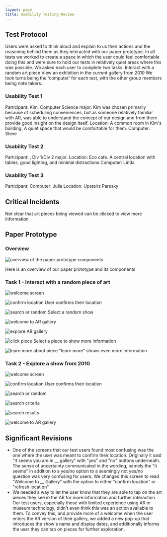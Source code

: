 ```yaml
---
layout: page
title: Usability Testing Review
---
```


## Test Protocol

Users were asked to think aloud and explain to us their actions and the reasoning behind them as they interacted with our paper prototype. In all tests we worked to create a space in which the user could feel comfortable doing this and were sure to hold our tests in relatively quiet areas where this was possible. We asked each user to complete two tasks:
Interact with a random art piece
View an exhibition in the current gallery from 2010
We took turns being the 'computer' for each test, with the other group members being note takers.

### Usability Test 1
Participant: Kim, Computer Science major. Kim was chosen primarily because of scheduling conveniences, but as someone relatively familiar with AR, was able to understand the concept of our design and from there provide good insight on the design itself.
Location: A common room in Kim's building. A quiet space that would be comfortable for them.
Computer: Steve

### Usability Test 2
Participant: , Div 1/Div 2 major.
Location: Eco cafe. A central location with tables, good lighting, and minimal distractions
Computer: Linda

### Usability Test 3
Participant:
Computer: Julia
Location: Upstairs Paresky

## Critical Incidents
Not clear that art pieces being viewed can be clicked to view more information


## Paper Prototype

### Overview
![overview of the paper prototype components](paper-overview.JPG)

Here is an overview of our paper prototype and its components

### Task 1 - Interact with a random piece of art

![welcome screen](paper-0.JPG)

![confirm location](paper-1.JPG)
User confirms their location

![search or random](paper-2.JPG)
Select a random show

![welcome to AR gallery](paper-6.JPG)

![explore AR gallery](paper-7.JPG)

![click piece](paper-8.JPG)
Select a piece to show more information

![learn more about piece](paper-9.JPG)
"learn more" shows even more information

### Task 2 - Explore a show from 2010

![welcome screen](paper-0.JPG)

![confirm location](paper-1.JPG)
User confirms their location

![search or random](paper-2.JPG)

![search criteria](paper-4.JPG)

![search results](paper-5.JPG)

![welcome to AR gallery](paper-6.JPG)

## Significant Revisions
- One of the screens that our test users found most confusing was the one where the user was meant to confirm their location. Originally it said "It seems you are in __ gallery" with "yes" and "no" buttons underneath. The sense of uncertainty communicated in the wording, namely the "it seems" in addition to a yes/no option to a seemingly not yes/no question was very confusing for users. We changed this screen to read "Welcome to __ Gallery" with the option to either "confirm location" or "refresh location"
- We needed a way to let the user know that they are able to tap on the art pieces they see in the AR for more information and further interaction. Our test users, especially those with limited experience using AR or museum technology, didn't even think this was an action available to them. To convey this, and provide more of a welcome when the user enters the AR version of their gallery, we added a new pop-up that introduces the show's name and display dates, and additionally informs the user they can tap on pieces for further exploration.
